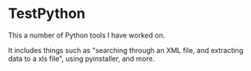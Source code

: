 # TestPython
This a number of Python tools I have worked on. 

It includes things such as "searching through an XML file, and extracting data to a xls file", using pyinstaller, and more. 

